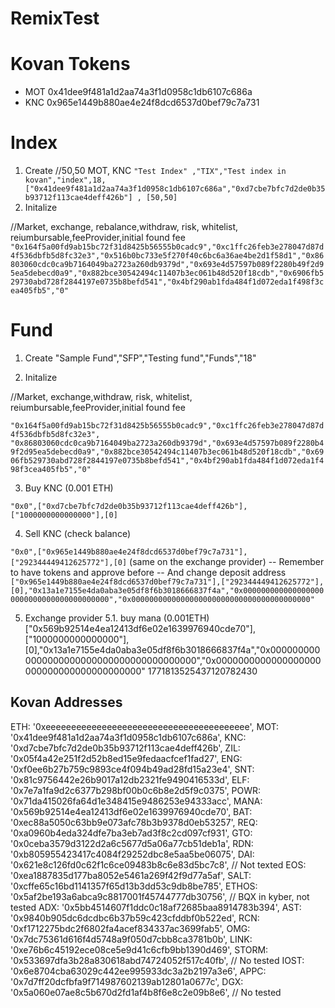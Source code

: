 # RemixTest

# Kovan Tokens

- MOT 0x41dee9f481a1d2aa74a3f1d0958c1db6107c686a
- KNC 0x965e1449b880ae4e24f8dcd6537d0bef79c7a731

# Index

1.  Create
    //50,50 MOT, KNC
    `"Test Index" ,"TIX","Test index in kovan","index",18,["0x41dee9f481a1d2aa74a3f1d0958c1db6107c686a","0xd7cbe7bfc7d2de0b35b93712f113cae4deff426b"] , [50,50]`
2.  Initalize

//Market, exchange, rebalance,withdraw, risk, whitelist, reiumbursable,feeProvider,initial found fee
`"0x164f5a00fd9ab15bc72f31d8425b56555b0cadc9","0xc1ffc26feb3e278047d87d4f536dbfb5d8fc32e3","0x516b0bc733e5f270f40c6bc6a36ae4be2d1f58d1","0x86803060cdc0ca9b7164049ba2723a260db9379d","0x693e4d57597b089f2280b49f2d95ea5debecd0a9","0x882bce30542494c11407b3ec061b48d520f18cdb","0x6906fb529730abd728f2844197e0735b8befd541","0x4bf290ab1fda484f1d072eda1f498f3cea405fb5","0"`

# Fund

1.  Create
    "Sample Fund","SFP","Testing fund","Funds","18"

2.  Initalize

//Market, exchange,withdraw, risk, whitelist, reiumbursable,feeProvider,initial found fee

`"0x164f5a00fd9ab15bc72f31d8425b56555b0cadc9","0xc1ffc26feb3e278047d87d4f536dbfb5d8fc32e3", "0x86803060cdc0ca9b7164049ba2723a260db9379d","0x693e4d57597b089f2280b49f2d95ea5debecd0a9","0x882bce30542494c11407b3ec061b48d520f18cdb","0x6906fb529730abd728f2844197e0735b8befd541","0x4bf290ab1fda484f1d072eda1f498f3cea405fb5","0"`

3.  Buy KNC (0.001 ETH)

`"0x0",["0xd7cbe7bfc7d2de0b35b93712f113cae4deff426b"],["1000000000000000"],[0]`

4.  Sell KNC (check balance)

`"0x0",["0x965e1449b880ae4e24f8dcd6537d0bef79c7a731"],["292344449412625772"],[0]`
(same on the exchange provider) -- Remember to have tokens and approve before -- And change deposit address
`["0x965e1449b880ae4e24f8dcd6537d0bef79c7a731"],["292344449412625772"],[0],"0x13a1e7155e4da0aba3e05df8f6b3018666837f4a","0x0000000000000000000000000000000000000000","0x0000000000000000000000000000000000000000"`

5.  Exchange provider
    5.1. buy mana (0.001ETH)
    ["0x569b92514e4ea12413df6e02e1639976940cde70"],["1000000000000000"],[0],"0x13a1e7155e4da0aba3e05df8f6b3018666837f4a","0x0000000000000000000000000000000000000000","0x0000000000000000000000000000000000000000"
    1771813525437120782430

## Kovan Addresses

ETH: '0xeeeeeeeeeeeeeeeeeeeeeeeeeeeeeeeeeeeeeeee',
MOT: '0x41dee9f481a1d2aa74a3f1d0958c1db6107c686a',
KNC: '0xd7cbe7bfc7d2de0b35b93712f113cae4deff426b',
ZIL: '0x05f4a42e251f2d52b8ed15e9fedaacfcef1fad27',
ENG: '0xf0ee6b27b759c9893ce4f094b49ad28fd15a23e4',
SNT: '0x81c9756442e26b9017a12db2321fe9490416533d',
ELF: '0x7e7a1fa9d2c6377b298bf00b0c6b8e2d5f9c0375',
POWR: '0x71da415026fa64d1e348415e9486253e94333acc',
MANA: '0x569b92514e4ea12413df6e02e1639976940cde70',
BAT: '0xec88a5050c63bb9e073afc78b3b9378d0eb53257',
REQ: '0xa0960b4eda324dfe7ba3eb7ad3f8c2cd097cf931',
GTO: '0x0ceba3579d3122d2a6c5677d5a06a77cb51deb1a',
RDN: '0xb805955423417c4084f29252dbc8e5aa5be06075',
DAI: '0x621e8c126fd0c62f1c6ce09483b8c6e83d5bc7c8', // Not texted
EOS: '0xea1887835d177ba8052e5461a269f42f9d77a5af',
SALT: '0xcffe65c16bd1141357f65d13b3dd53c9db8be785',
ETHOS: '0x5af2be193a6abca9c8817001f45744777db30756', // BQX in kyber, not tested
ADX: '0x5bb4514607f1ddc0c18af72685baa8914783b394',
AST: '0x9840b905dc6dcdbc6b37b59c423cfddbf0b522ed',
RCN: '0xf1712275bdc2f6802fa4acef834337ac3699fab5',
OMG: '0x7dc75361d616f4d5748a9f050d7cbb8ca3781b0b',
LINK: '0xe76b6c45192ece08ce5e9d41c6cfb9bb1390d469',
STORM: '0x533697dfa3b28a830618abd74724052f517c40fb', // No tested
IOST: '0x6e8704cba63029c442ee995933dc3a2b2197a3e6',
APPC: '0x7d7ff20dcfbfa9f714987602139ab12801a0677c',
DGX: '0x5a060e07ae8c5b670d2fd1af4b8f6e8c2e09b8e6', // No tested
